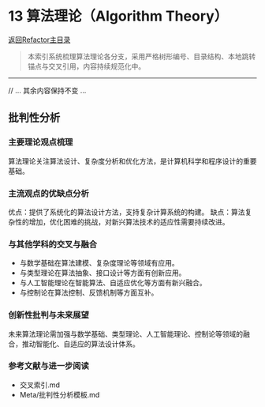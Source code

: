 # 13 算法理论（Algorithm Theory）

[返回Refactor主目录](README.md)

> 本索引系统梳理算法理论各分支，采用严格树形编号、目录结构、本地跳转锚点与交叉引用，内容持续规范化中。

---

// ... 其余内容保持不变 ...

## 批判性分析

### 主要理论观点梳理

算法理论关注算法设计、复杂度分析和优化方法，是计算机科学和程序设计的重要基础。

### 主流观点的优缺点分析

优点：提供了系统化的算法设计方法，支持复杂计算系统的构建。
缺点：算法复杂性的增加，优化困难的挑战，对新兴算法技术的适应性需要持续改进。

### 与其他学科的交叉与融合

- 与数学基础在算法建模、复杂度理论等领域有应用。
- 与类型理论在算法抽象、接口设计等方面有创新应用。
- 与人工智能理论在智能算法、自适应优化等方面有新兴融合。
- 与控制论在算法控制、反馈机制等方面互补。

### 创新性批判与未来展望

未来算法理论需加强与数学基础、类型理论、人工智能理论、控制论等领域的融合，推动智能化、自适应的算法设计体系。

### 参考文献与进一步阅读

- 交叉索引.md
- Meta/批判性分析模板.md

